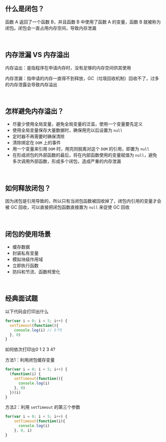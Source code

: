 ## 什么是闭包？
函数 A 返回了一个函数 B，并且函数 B 中使用了函数 A 的变量，函数 B 就被称为闭包。闭包会一直占用内存空间，导致内存泄漏

<br/>

## 内存泄漏 VS 内存溢出
内存溢出：是指程序在申请内存时，没有足够的内存空间供其使用

内存泄漏：指申请的内存一直得不到释放，GC（垃圾回收机制）回收不了，过多的内存泄露会导致内存溢出

<br/>

## 怎样避免内存溢出？
* 尽量少使用全局变量，避免全局变量的泛滥，使用一个变量要先定义
* 使用全局变量保存大量数据时，确保用完以后设置为 `null` 
* 定时器不再需要时确保清除
* 清除绑定在 `DOM` 上的事件
* 用一个变量来引用 `DOM` 时，用完则脱离对这个 `DOM` 的引用，即置为 `null`
* 在形成闭包的外部函数的最后，将在内部函数使用的变量赋值为 `null`，避免多次调用外部函数，形成多个闭包，造成严重的内存泄漏

<br/>

## 如何释放闭包？
因为闭包是引用导致的，所以只有当闭包函数被回收掉了，闭包内引用的变量才会被 GC 回收，可以直接把闭包函数直接置为 `null` 来促使 GC 回收

<br/>

## 闭包的使用场景
* 缓存数据
* 封装私有变量
* 模拟块级作用域
* 立即执行函数
* 防抖和节流、函数柯里化

<br/> 

## 经典面试题
以下代码会打印出什么
```js
for(var i = 0; i < 5; i++) {
  setTimeout(function(){
    console.log(i) // 5个5
  }, 0)
}
```

如何依次打印出0 1 2 3 4?

方法1：利用闭包缓存变量
```js
for(var i = 0; i < 5; i++) {
  (function(i) {
    setTimeout(function(){
      console.log(i)
    }, 0)
  })(i)
}
```
方法2：利用 `setTimeout` 的第三个参数
```js
for(var i = 0; i < 5; i++) {
    setTimeout(function(i){
      console.log(i)
    }, 0, i)
}
```